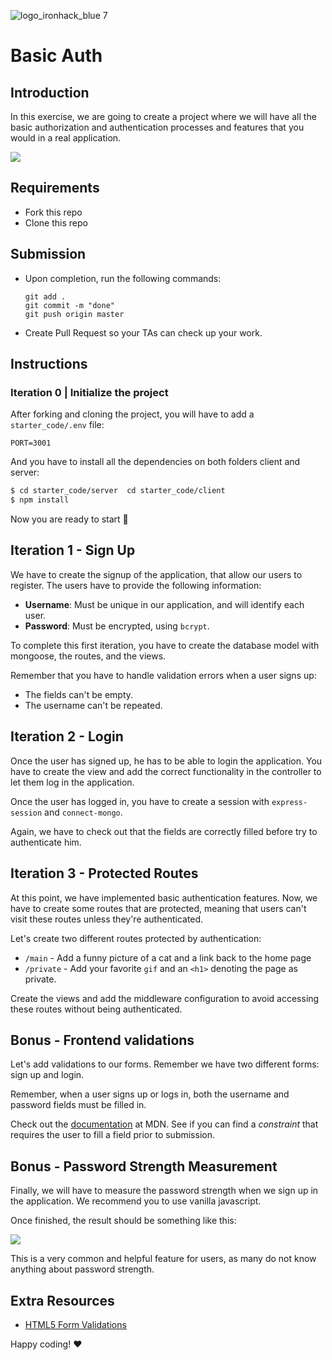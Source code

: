 ![logo_ironhack_blue 7](https://user-images.githubusercontent.com/23629340/40541063-a07a0a8a-601a-11e8-91b5-2f13e4e6b441.png)

# Basic Auth


## Introduction

In this exercise, we are going to create a project where we will have all the basic authorization and authentication processes and features that you would in a real application.

![](https://s3-eu-west-1.amazonaws.com/ih-materials/uploads/upload_044a7b23c9b4cf082e1c4fadcd12d308.png)


## Requirements

- Fork this repo
- Clone this repo

## Submission

- Upon completion, run the following commands:

  ```
  git add .
  git commit -m "done"
  git push origin master
  ```

- Create Pull Request so your TAs can check up your work.


## Instructions

### Iteration 0 | Initialize the project

After forking and cloning the project, you will have to add a `starter_code/.env` file:

```
PORT=3001
```

And you have to install all the dependencies on both folders client and server:


```sh
$ cd starter_code/server  cd starter_code/client
$ npm install
```

Now you are ready to start 🚀

## Iteration 1 - Sign Up

We have to create the signup of the application, that allow our users to register. The users have to provide the following information:

- **Username**: Must be unique in our application, and will identify each user.
- **Password**: Must be encrypted, using `bcrypt`.

To complete this first iteration, you have to create the database model with mongoose, the routes, and the views.

Remember that you have to handle validation errors when a user signs up:

- The fields can't be empty.
- The username can't be repeated.

## Iteration 2 - Login

Once the user has signed up, he has to be able to login the application. You have to create the view and add the correct functionality in the controller to let them log in the application.

Once the user has logged in, you have to create a session with `express-session` and `connect-mongo`.

Again, we have to check out that the fields are correctly filled before try to authenticate him.

## Iteration 3 - Protected Routes

At this point, we have implemented basic authentication features. Now, we have to create some routes that are protected, meaning that users can't visit these routes unless they're authenticated.

Let's create two different routes protected by authentication:

- `/main` - Add a funny picture of a cat and a link back to the home page
- `/private` - Add your favorite `gif` and an `<h1>` denoting the page as private.

Create the views and add the middleware configuration to avoid accessing these routes without being authenticated.

## Bonus - Frontend validations

Let's add validations to our forms. Remember we have two different forms: sign up and login.

Remember, when a user signs up or logs in, both the username and password fields must be filled in.

Check out the [documentation](https://developer.mozilla.org/en-US/docs/Learn/HTML/Forms/Data_form_validation) at MDN. See if you can find a *constraint* that requires the user to fill a field prior to submission.

## Bonus - Password Strength Measurement

Finally, we will have to measure the password strength when we sign up in the application. We recommend you to use vanilla javascript.

Once finished, the result should be something like this:

![](https://s3-eu-west-1.amazonaws.com/ih-materials/uploads/upload_b5907d78d23d2a6757a365df56bd34b9.png)

This is a very common and helpful feature for users, as many do not know anything about password strength.


## Extra Resources

- [HTML5 Form Validations](http://www.the-art-of-web.com/html/html5-form-validation/)


Happy coding! :heart:
